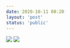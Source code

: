 ```yaml
---
date: 2020-10-11 08:20
layout: 'post'
status: 'public'
---
```

![](https://cdn.pixabay.com/photo/2020/10/14/01/18/winter-5653129_1280.jpg)
![](https://link.gimhoy.com/dropbox/aHR0cHM6Ly93d3cuZHJvcGJveC5jb20vcHJldmlldy9GcnVpdHMvMDAxLW9yYW5nZS5wbmc/cm9sZT1wZXJzb25hbA==.png)